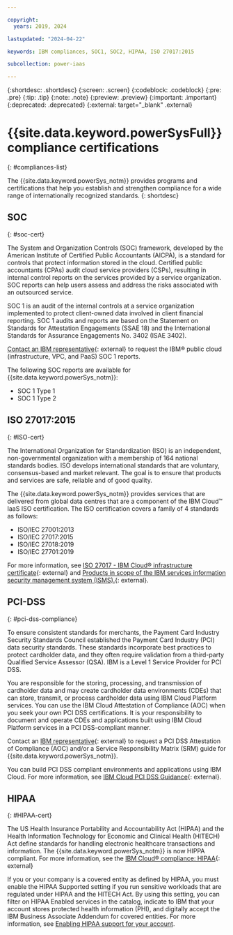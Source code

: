 ```yaml
---

copyright:
  years: 2019, 2024 

lastupdated: "2024-04-22"

keywords: IBM compliances, SOC1, SOC2, HIPAA, ISO 27017:2015

subcollection: power-iaas

---
```


{:shortdesc: .shortdesc}
{:screen: .screen}
{:codeblock: .codeblock}
{:pre: .pre}
{:tip: .tip}
{:note: .note}
{:preview: .preview}
{:important: .important}
{:deprecated: .deprecated}
{:external: target="_blank" .external}

# {{site.data.keyword.powerSysFull}} compliance certifications
{: #compliances-list}

The {{site.data.keyword.powerSys_notm}} provides programs and certifications that help you establish and strengthen compliance for a wide range of internationally recognized standards.
{: shortdesc}

## SOC
{: #soc-cert}

The System and Organization Controls (SOC) framework, developed by the American Institute of Certified Public Accountants (AICPA), is a standard for controls that protect information stored in the cloud. Certified public accountants (CPAs) audit cloud service providers (CSPs), resulting in internal control reports on the services provided by a service organization. SOC reports can help users assess and address the risks associated with an outsourced service.

SOC 1 is an audit of the internal controls at a service organization implemented to protect client-owned data involved in client financial reporting. SOC 1 audits and reports are based on the Statement on Standards for Attestation Engagements (SSAE 18) and the International Standards for Assurance Engagements No. 3402 (ISAE 3402).

[Contact an IBM representative](https://www.ibm.com/account/reg/signup?formid=MAIL-wcp){: external} to request the IBM® public cloud (infrastructure, VPC, and PaaS) SOC 1 reports.

The following SOC reports are available for {{site.data.keyword.powerSys_notm}}:
-   SOC 1 Type 1 
-   SOC 1 Type 2

## ISO 27017:2015
{: #ISO-cert}

The International Organization for Standardization (ISO) is an independent, non-governmental organization with a membership of 164 national standards bodies. ISO develops international standards that are voluntary, consensus-based and market relevant. The goal is to ensure that products and services are safe, reliable and of good quality.

The {{site.data.keyword.powerSys_notm}} provides services that are delivered from global data centres that are a component of the IBM Cloud™ IaaS ISO certification. The ISO certification covers a family of 4 standards as follows:
- ISO/IEC 27001:2013 
- ISO/IEC 27017:2015 
- ISO/IEC 27018:2019 
- ISO/IEC 27701:2019

For more information, see [ISO 27017 - IBM Cloud® infrastructure certificate](https://www.ibm.com/downloads/cas/EEO0NVLK){: external} and [Products in scope of the IBM services information security management system (ISMS).](https://www.ibm.com/downloads/cas/OELMNOND){: external}. 

## PCI-DSS 
{: #pci-dss-compliance}

To ensure consistent standards for merchants, the Payment Card Industry Security Standards Council established the Payment Card Industry (PCI) data security standards. These standards incorporate best practices to protect cardholder data, and they often require validation from a third-party Qualified Service Assessor (QSA). IBM is a Level 1 Service Provider for PCI DSS.

You are responsible for the storing, processing, and transmission of cardholder data and may create cardholder data environments (CDEs) that can store, transmit, or process cardholder data using IBM Cloud Platform services. You can use the IBM Cloud Attestation of Compliance (AOC) when you seek your own PCI DSS certifications. It is your responsibility to document and operate CDEs and applications built using IBM Cloud Platform services in a PCI DSS-compliant manner.

Contact an [IBM representative](https://www.ibm.com/account/reg/signup?formid=MAIL-wcp){: external} to request a PCI DSS Attestation of Compliance (AOC) and/or a Service Responsibility Matrix (SRM) guide for {{site.data.keyword.powerSys_notm}}.

You can build PCI DSS compliant environments and applications using IBM Cloud. For more information, see [IBM Cloud
PCI DSS Guidance](https://www.ibm.com/downloads/cas/OPLDK4Q2){: external}.

## HIPAA
{: #HIPAA-cert}

The US Health Insurance Portability and Accountability Act (HIPAA) and the Health Information Technology for Economic and Clinical Health (HITECH) Act define standards for handling electronic healthcare transactions and information. The {{site.data.keyword.powerSys_notm}} is now HIPPA compliant. For more information, see the [IBM Cloud® compliance: HIPAA](https://www.ibm.com/cloud/compliance/hipaa){: external}

If you or your company is a covered entity as defined by HIPAA, you must enable the HIPAA Supported setting if you run sensitive workloads that are regulated under HIPAA and the HITECH Act. By using this setting, you can filter on HIPAA Enabled services in the catalog, indicate to IBM that your account stores protected health information (PHI), and digitally accept the IBM Business Associate Addendum for covered entities. For more information, see [Enabling HIPAA support for your account](/docs/account?topic=account-enabling-hipaa).
